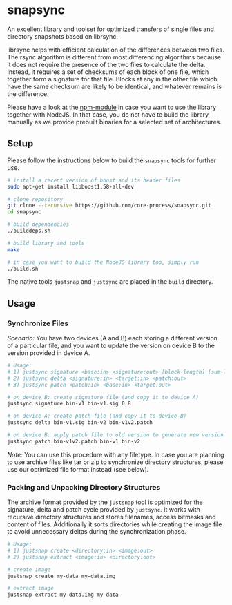 # snapsync

An excellent library and toolset for optimized transfers of single files and directory snapshots based on librsync.

librsync helps with efficient calculation of the differences between two files. The rsync algorithm is different from most differencing algorithms because it does not require the presence of the two files to calculate the delta. Instead, it requires a set of checksums of each block of one file, which together form a signature for that file. Blocks at any in the other file which have the same checksum are likely to be identical, and whatever remains is the difference.

Please have a look at the [npm-module](https://github.com/core-process/snapsync/tree/master/node) in case you want to use the library together with NodeJS. In that case, you do not have to build the library manually as we provide prebuilt binaries for a selected set of architectures.

## Setup

Please follow the instructions below to build the `snapsync` tools for further use.

```sh
# install a recent version of boost and its header files
sudo apt-get install libboost1.58-all-dev

# clone repository
git clone --recursive https://github.com/core-process/snapsync.git
cd snapsync

# build dependencies
./builddeps.sh

# build library and tools
make

# in case you want to build the NodeJS library too, simply run
./build.sh
```

The native tools `justsnap` and `justsync` are placed in the `build` directory.

## Usage

### Synchronize Files

*Scenario:* You have two devices (A and B) each storing a different version of a particular file, and you want to update the version on device B to the version provided in device A.

```sh
# Usage:
# 1) justsync signature <base:in> <signature:out> [block-length] [sum-length]
# 2) justsync delta <signature:in> <target:in> <patch:out>
# 3) justsync patch <patch:in> <base:in> <target:out>

# on device B: create signature file (and copy it to device A)
justsync signature bin-v1 bin-v1.sig 0 8

# on device A: create patch file (and copy it to device B)
justsync delta bin-v1.sig bin-v2 bin-v1v2.patch

# on device B: apply patch file to old version to generate new version
justsync patch bin-v1v2.patch bin-v1 bin-v2
```

*Note:* You can use this procedure with any filetype. In case you are planning to use archive files like tar or zip to synchronize directory structures, please use our optimized file format instead (see below).

### Packing and Unpacking Directory Structures

The archive format provided by the `justsnap` tool is optimized for the signature, delta and patch cycle provided by `justsync`. It works with recursive directory structures and stores filenames, access bitmasks and content of files. Additionally it sorts directories while creating the image file to avoid unnecessary deltas during the synchronization phase.

```sh
# Usage:
# 1) justsnap create <directory:in> <image:out>
# 2) justsnap extract <image:in> <directory:out>

# create image
justsnap create my-data my-data.img

# extract image
justsnap extract my-data.img my-data
```
